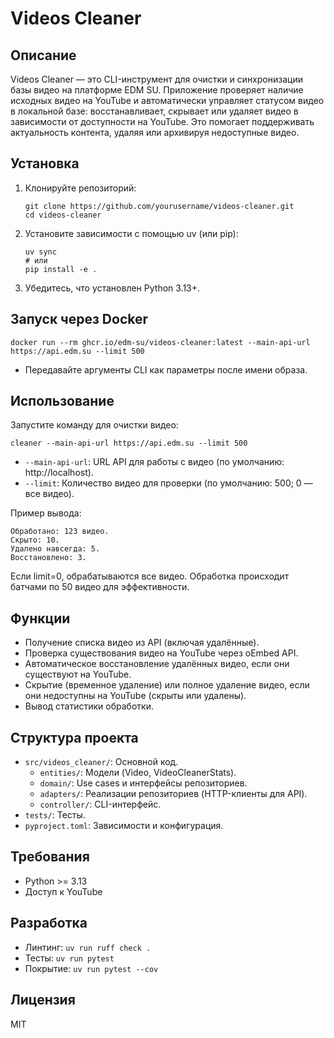 # Videos Cleaner

## Описание

Videos Cleaner — это CLI-инструмент для очистки и синхронизации базы видео на платформе EDM SU. Приложение проверяет наличие исходных видео на YouTube и автоматически управляет статусом видео в локальной базе: восстанавливает, скрывает или удаляет видео в зависимости от доступности на YouTube. Это помогает поддерживать актуальность контента, удаляя или архивируя недоступные видео.

## Установка

1. Клонируйте репозиторий:
   ```
   git clone https://github.com/yourusername/videos-cleaner.git
   cd videos-cleaner
   ```

2. Установите зависимости с помощью uv (или pip):
   ```
   uv sync
   # или
   pip install -e .
   ```

3. Убедитесь, что установлен Python 3.13+.

## Запуск через Docker

   ```
   docker run --rm ghcr.io/edm-su/videos-cleaner:latest --main-api-url https://api.edm.su --limit 500
   ```

   - Передавайте аргументы CLI как параметры после имени образа.

## Использование

Запустите команду для очистки видео:

```
cleaner --main-api-url https://api.edm.su --limit 500
```

- `--main-api-url`: URL API для работы с видео (по умолчанию: http://localhost).
- `--limit`: Количество видео для проверки (по умолчанию: 500; 0 — все видео).

Пример вывода:
```
Обработано: 123 видео.
Скрыто: 10.
Удалено навсегда: 5.
Восстановлено: 3.
```

Если limit=0, обрабатываются все видео. Обработка происходит батчами по 50 видео для эффективности.

## Функции

- Получение списка видео из API (включая удалённые).
- Проверка существования видео на YouTube через oEmbed API.
- Автоматическое восстановление удалённых видео, если они существуют на YouTube.
- Скрытие (временное удаление) или полное удаление видео, если они недоступны на YouTube (скрыты или удалены).
- Вывод статистики обработки.

## Структура проекта

- `src/videos_cleaner/`: Основной код.
  - `entities/`: Модели (Video, VideoCleanerStats).
  - `domain/`: Use cases и интерфейсы репозиториев.
  - `adapters/`: Реализации репозиториев (HTTP-клиенты для API).
  - `controller/`: CLI-интерфейс.
- `tests/`: Тесты.
- `pyproject.toml`: Зависимости и конфигурация.

## Требования

- Python >= 3.13
- Доступ к YouTube

## Разработка

- Линтинг: `uv run ruff check .`
- Тесты: `uv run pytest`
- Покрытие: `uv run pytest --cov`

## Лицензия

MIT
